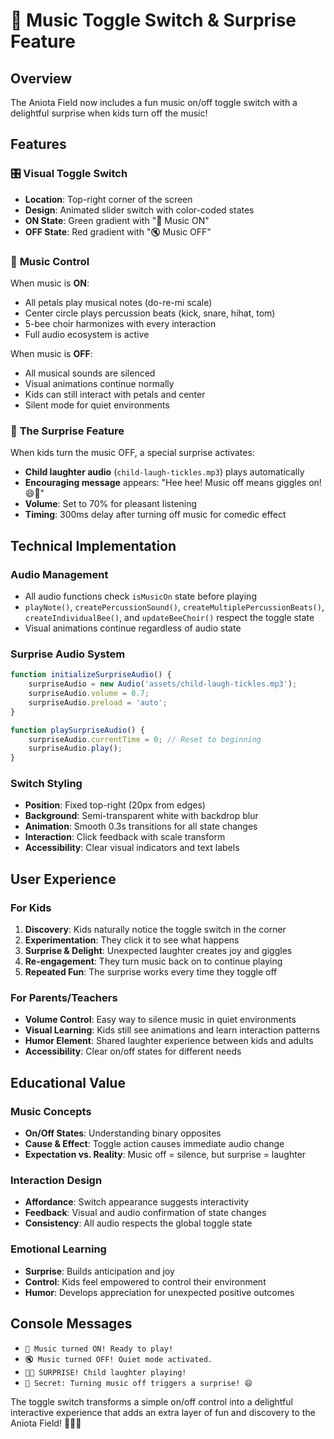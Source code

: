 # 🎵 Music Toggle Switch & Surprise Feature

## Overview
The Aniota Field now includes a fun music on/off toggle switch with a delightful surprise when kids turn off the music!

## Features

### 🎛️ **Visual Toggle Switch**
- **Location**: Top-right corner of the screen
- **Design**: Animated slider switch with color-coded states
- **ON State**: Green gradient with "🎵 Music ON"
- **OFF State**: Red gradient with "🔇 Music OFF"

### 🎵 **Music Control**
When music is **ON**:
- All petals play musical notes (do-re-mi scale)
- Center circle plays percussion beats (kick, snare, hihat, tom)
- 5-bee choir harmonizes with every interaction
- Full audio ecosystem is active

When music is **OFF**:
- All musical sounds are silenced
- Visual animations continue normally
- Kids can still interact with petals and center
- Silent mode for quiet environments

### 🎈 **The Surprise Feature**
When kids turn the music OFF, a special surprise activates:
- **Child laughter audio** (`child-laugh-tickles.mp3`) plays automatically
- **Encouraging message** appears: "Hee hee! Music off means giggles on! 😄🎈"
- **Volume**: Set to 70% for pleasant listening
- **Timing**: 300ms delay after turning off music for comedic effect

## Technical Implementation

### Audio Management
- All audio functions check `isMusicOn` state before playing
- `playNote()`, `createPercussionSound()`, `createMultiplePercussionBeats()`, `createIndividualBee()`, and `updateBeeChoir()` respect the toggle state
- Visual animations continue regardless of audio state

### Surprise Audio System
```javascript
function initializeSurpriseAudio() {
    surpriseAudio = new Audio('assets/child-laugh-tickles.mp3');
    surpriseAudio.volume = 0.7;
    surpriseAudio.preload = 'auto';
}

function playSurpriseAudio() {
    surpriseAudio.currentTime = 0; // Reset to beginning
    surpriseAudio.play();
}
```

### Switch Styling
- **Position**: Fixed top-right (20px from edges)
- **Background**: Semi-transparent white with backdrop blur
- **Animation**: Smooth 0.3s transitions for all state changes
- **Interaction**: Click feedback with scale transform
- **Accessibility**: Clear visual indicators and text labels

## User Experience

### For Kids
1. **Discovery**: Kids naturally notice the toggle switch in the corner
2. **Experimentation**: They click it to see what happens
3. **Surprise & Delight**: Unexpected laughter creates joy and giggles
4. **Re-engagement**: They turn music back on to continue playing
5. **Repeated Fun**: The surprise works every time they toggle off

### For Parents/Teachers
- **Volume Control**: Easy way to silence music in quiet environments
- **Visual Learning**: Kids still see animations and learn interaction patterns
- **Humor Element**: Shared laughter experience between kids and adults
- **Accessibility**: Clear on/off states for different needs

## Educational Value

### Music Concepts
- **On/Off States**: Understanding binary opposites
- **Cause & Effect**: Toggle action causes immediate audio change
- **Expectation vs. Reality**: Music off = silence, but surprise = laughter

### Interaction Design
- **Affordance**: Switch appearance suggests interactivity
- **Feedback**: Visual and audio confirmation of state changes
- **Consistency**: All audio respects the global toggle state

### Emotional Learning
- **Surprise**: Builds anticipation and joy
- **Control**: Kids feel empowered to control their environment
- **Humor**: Develops appreciation for unexpected positive outcomes

## Console Messages
- `🎵 Music turned ON! Ready to play!`
- `🔇 Music turned OFF! Quiet mode activated.`
- `🎈😄 SURPRISE! Child laughter playing!`
- `🎈 Secret: Turning music off triggers a surprise! 😄`

The toggle switch transforms a simple on/off control into a delightful interactive experience that adds an extra layer of fun and discovery to the Aniota Field! 🎵✨🎈
